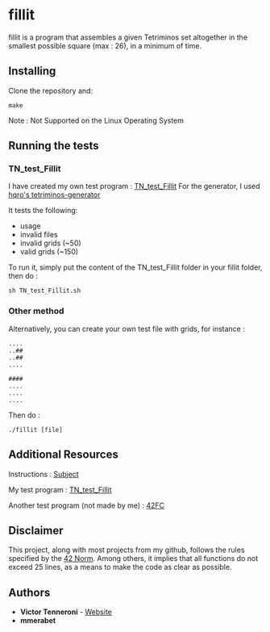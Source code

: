 # fillit

fillit is a program that assembles a given Tetriminos set altogether in the smallest possible square (max : 26), in a minimum of time.

## Installing

Clone the repository and: 

```
make
```

Note : Not Supported on the Linux Operating System

## Running the tests

### TN_test_Fillit

I have created my own test program : [TN_test_Fillit](https://github.com/vtennero/TN_test_Fillit)
For the generator, I used [hqro's tetriminos-generator](http://bit.ly/2pRgAIA)

It tests the following:
* usage
* invalid files
* invalid grids (~50)
* valid grids (~150)

To run it, simply put the content of the TN_test_Fillit folder in your fillit folder, then do :

```
sh TN_test_Fillit.sh
```

### Other method

Alternatively, you can create your own test file with grids, for instance :

```
....
..##
..##
....

####
....
....
....
```

Then do :
```
./fillit [file]
```

## Additional Resources

Instructions : [Subject](https://www.dropbox.com/s/kyufuvmzfua01rp/fillit.en.pdf?dl=0)

My test program : [TN_test_Fillit](https://github.com/vtennero/TN_test_Fillit)

Another test program (not made by me) : [42FC](https://github.com/jgigault/42FileChecker)

## Disclaimer

This project, along with most projects from my github, follows the rules specified by the [42 Norm](https://www.dropbox.com/s/a6bpolsav238d97/norme.en.pdf?dl=0). Among others, it implies that all functions do not exceed 25 lines, as a means to make the code as clear as possible.

## Authors

* **Victor Tenneroni** - [Website](http://victor-tenneroni.com/)
* **mmerabet**
